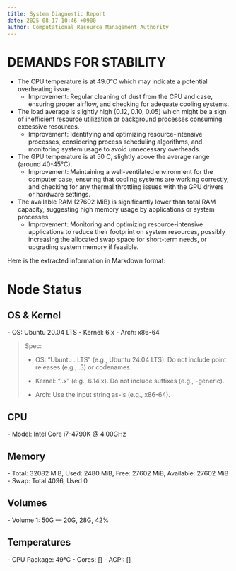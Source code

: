 ```yaml
---
title: System Diagnostic Report
date: 2025-08-17 10:46 +0900
author: Computational Resource Management Authority
---
```

# DEMANDS FOR STABILITY

* The CPU temperature is at 49.0°C which may indicate a potential overheating issue.
	+ Improvement: Regular cleaning of dust from the CPU and case, ensuring proper airflow, and checking for adequate cooling systems.
* The load average is slightly high (0.12, 0.10, 0.05) which might be a sign of inefficient resource utilization or background processes consuming excessive resources.
	+ Improvement: Identifying and optimizing resource-intensive processes, considering process scheduling algorithms, and monitoring system usage to avoid unnecessary overheads.
* The GPU temperature is at 50 C, slightly above the average range (around 40-45°C).
	+ Improvement: Maintaining a well-ventilated environment for the computer case, ensuring that cooling systems are working correctly, and checking for any thermal throttling issues with the GPU drivers or hardware settings.
* The available RAM (27602 MiB) is significantly lower than total RAM capacity, suggesting high memory usage by applications or system processes.
	+ Improvement: Monitoring and optimizing resource-intensive applications to reduce their footprint on system resources, possibly increasing the allocated swap space for short-term needs, or upgrading system memory if feasible.

Here is the extracted information in Markdown format:

# Node Status

## OS & Kernel
\- OS: Ubuntu 20.04 LTS
\- Kernel: 6.x
\- Arch: x86-64

> Spec:
>
> - OS: “Ubuntu <major>.<minor> LTS” (e.g., Ubuntu 24.04 LTS). Do not include point releases (e.g., .3) or codenames.
>
> - Kernel: “<major>.<minor>.x” (e.g., 6.14.x). Do not include suffixes (e.g., -generic).
>
> - Arch: Use the input string as-is (e.g., x86-64).

## CPU
\- Model: Intel Core i7-4790K @ 4.00GHz

## Memory
\- Total: 32082 MiB, Used: 2480 MiB, Free: 27602 MiB, Available: 27602 MiB
\- Swap: Total 4096, Used 0

## Volumes
\- Volume 1: 50G — 20G, 28G, 42%

## Temperatures
\- CPU Package: 49°C
\- Cores: []
\- ACPI: []
